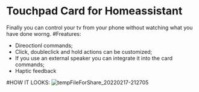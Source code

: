 
# Touchpad Card for Homeassistant
Finally you can control your tv from your phone without watching what you have done worng.
#Freatures:
  - Direoctionl commands;
  - Click, doubleclick and hold actions can be customized;
  - If you use an external speaker you can integrate it into the card commands;
  - Haptic feedback

#HOW IT LOOKS:
![tempFileForShare_20220217-212705](https://user-images.githubusercontent.com/64681499/154565294-ee10929a-5171-4b9d-8069-88c1e8a5109e.jpg)
